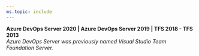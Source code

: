 ```yaml
---
ms.topic: include
---
```


**Azure DevOps Server 2020 | Azure DevOps Server 2019 | TFS 2018 - TFS 2013**  
*Azure DevOps Server was previously named Visual Studio Team Foundation Server.* 
 